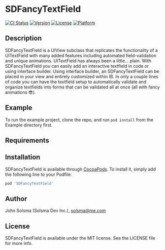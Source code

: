 # SDFancyTextField

[![CI Status](https://img.shields.io/travis/SolsmaHawk/SDFancyTextField.svg?style=flat)](https://travis-ci.org/SolsmaHawk/SDFancyTextField)
[![Version](https://img.shields.io/cocoapods/v/SDFancyTextField.svg?style=flat)](https://cocoapods.org/pods/SDFancyTextField)
[![License](https://img.shields.io/cocoapods/l/SDFancyTextField.svg?style=flat)](https://cocoapods.org/pods/SDFancyTextField)
[![Platform](https://img.shields.io/cocoapods/p/SDFancyTextField.svg?style=flat)](https://cocoapods.org/pods/SDFancyTextField)

## Description

SDFancyTextField is a UIView subclass that replicates the functionality of a UITextField with many added features including automated field-validation and unique animations. UITextField has always been a little… plain. With SDFancyTextField you can easily add an interactive textfield in code or using interface builder. Using interface builder, an SDFancyTextField can be placed in your view and entirely customized within IB. In only a couple lines of code you can have the textfield setup to automatically validate and organize textfields into forms that can be validated all at once (all with fancy animations 😎).

## Example

To run the example project, clone the repo, and run `pod install` from the Example directory first.

## Requirements

## Installation

SDFancyTextField is available through [CocoaPods](https://cocoapods.org). To install
it, simply add the following line to your Podfile:

```ruby
pod 'SDFancyTextField'
```

## Author

John Solsma (Solsma Dev Inc.), solsma@me.com

## License

SDFancyTextField is available under the MIT license. See the LICENSE file for more info.

